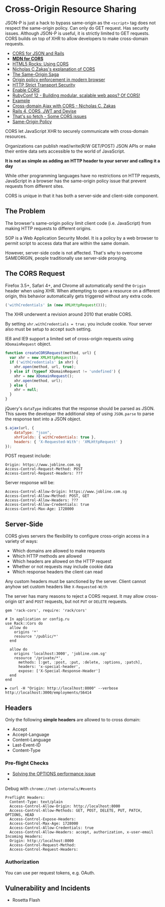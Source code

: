 # Cross-Origin Resource Sharing

JSON-P is just a hack to bypass same-origin as the `<script>` tag does not respect the same-origin policy. Can only do GET request. Has security issues. Although JSON-P is useful, it is strictly limited to GET requests. CORS builds on top of XHR to allow developers to make cross-domain requests.

* [CORS for JSON and Rails](http://www.tsheffler.com/blog/2011/02/22/cross-origin-resource-sharing-for-json-and-rails/)
* [**MDN for CORS**](https://developer.mozilla.org/en-US/docs/Web/HTTP/Access_control_CORS)
* [HTML5 Rocks: Using CORS](http://www.html5rocks.com/en/tutorials/cors/)
* [Nicholas C.Zakas's explanation of CORS](https://www.nczonline.net/blog/2010/05/25/cross-domain-ajax-with-cross-origin-resource-sharing/)
* [The Same-Origin Saga](https://vimeo.com/54121245)
* [Origin policy enforcement in modern browser](https://www.youtube.com/watch?v=PbvxtMCUG8U)
* [HTTP Strict Transport Security](https://www.owasp.org/index.php/HTTP_Strict_Transport_Security)
* [Enable CORS](http://enable-cors.org/)
* [RubyConf 12 - Building modular, scalable web apps? Of CORS!](https://www.youtube.com/watch?v=VQA2yrpI7Xk)
* [Example](https://github.com/mbleigh/cors-talk-example)
* [Cross-domain Ajax with CORS - Nicholas C. Zakas](http://www.nczonline.net/blog/2010/05/25/cross-domain-ajax-with-cross-origin-resource-sharing/)
* [Rails 4, CORS, JWT and Devise](https://www.youtube.com/watch?v=_CAq-F2icp4)
* [That's so fetch - Some CORS issues](http://jakearchibald.com/2015/thats-so-fetch/)
* [Same-Origin Policy](https://annevankesteren.nl/2015/02/same-origin-policy)

CORS let JavaScript XHR to securely communicate with cross-domain resources.

Organizations can publish read/write(R/W GET/POST) JSON APIs or make their entire data sets accessible to the world of JavaScript.

**It is not as simple as adding an HTTP header to your server and calling it a day**

While other programming languages have no restrictions on HTTP requests, JavaScript in a browser has the same-origin policy issue that prevent requests from different sites.

CORS is unique in that it has both a server-side and client-side component.

## The Problem

The browser's same-origin policy limit client code (i.e. JavaScript) from making HTTP requests to different origins.

SOP is a Web Application Security Model. It is a policy by a web browser to permit script to access data that are within the same domain.

However, server-side code is not affected. That's why to overcome SAMEORIGIN, people traditionally use server-side proxying.

## The CORS Request

Firefox 3.5+, Safari 4+, and Chrome all automatically send the `Origin` header when using XHR. When attempting to open a resource on a different origin, this behavior automatically gets triggered without any extra code.

```js
('withCredentials' in (new XMLHttpRequest()));
```

The XHR underwent a revision around 2010 that enable CORS.

By setting `xhr.withCredentials = true;` you include cookie. Your server also must be setup to accept such setting.

IE8 and IE9 support a limited set of cross-origin requests using `XDomainRequest` object.

```js
function createCORSRequest(method, url) {
  var xhr = new XMLHttpRequest();
  if ('withCredentials' in xhr) {
    xhr.open(method, url, true);
  } else if (typeof XDomainRequest != 'undefined') {
    xhr = new XDomainRequest();
    xhr.open(method, url);
  } else {
    xhr = null;
  }
}
```

jQuery's `dataType` indicates that the response should be parsed as JSON. This saves the developer the additional step of using `JSON.parse` to parse the  response text into a JSON object.

```js
$.ajax(url, {
	dataType: "json",
	xhrFields: { withCredentials: true },
	headers: { 'X-Requested-With': 'XMLHttpRequest' }});
```

POST request include:

```
Origin: https://www.jobline.com.sg
Access-Control-Request-Method: POST
Access-Control-Request-Headers: ???
```

Server response will be:

```
Access-Control-Allow-Origin: https://www.jobline.com.sg
Access-Control-Allow-Method: POST, GET
Access-Control-Allow-Headers: ???
Access-Control-Allow-Credentials: true
Access-Control-Max-Age: 1728000
```

## Server-Side

CORS gives servers the flexibility to configure cross-origin access in a variety of ways:

* Which domains are allowed to make requests
* Which HTTP methods are allowed
* Which headers are allowed on the HTTP request
* Whether or not requests may include cookie data
* Which response headers the client can read

Any custom headers must be sanctioned by the server. Client cannot anyhow set custom headers like `X-Requested-With`

The server has many reasons to reject a CORS request. It may allow cross-origin `GET` and `POST` requests, but not `PUT` or `DELETE` requests.

```
gem 'rack-cors', require: 'rack/cors'

# In application or config.ru
use Rack::Cors do
  allow do
    origins '*'
    resource '/public/*'
  end
  
  allow do
    origins 'localhost:3000', 'jobline.com.sg'
    resource '/private/*',
      methods: [:get, :post, :put, :delete, :options, :patch],
      headers: 'x-special-header',
      expose: ['X-Special-Response-Header']
  end
end
```

```
▶ curl -H "Origin: http://localhost:8000" --verbose http://localhost:3000/employments/S6414
```

## Headers

Only the following **simple headers** are allowed to to cross domain:

* Accept
* Accept-Language
* Content-Language
* Last-Event-ID
* Content-Type

### Pre-flight Checks

* [Solving the OPTIONS performance issue](http://www.soasta.com/blog/options-web-performance-with-single-page-applications/)
* []()

Debug with `chrome://net-internals/#events`

```
Preflight Headers:
  Content-Type: text/plain
  Access-Control-Allow-Origin: http://localhost:8000
  Access-Control-Allow-Methods: GET, POST, DELETE, PUT, PATCH, OPTIONS, HEAD
  Access-Control-Expose-Headers:
  Access-Control-Max-Age: 1728000
  Access-Control-Allow-Credentials: true
  Access-Control-Allow-Headers: accept, authorization, x-user-email
Incoming Headers:
  Origin: http://localhost:8000
  Access-Control-Request-Method:
  Access-Control-Request-Headers:
```

### Authorization

You can use per request tokens, e.g. OAuth.

## Vulnerability and Incidents

* Rosetta Flash